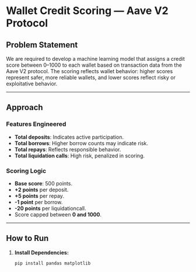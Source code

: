 # Wallet Credit Scoring — Aave V2 Protocol

## Problem Statement

We are required to develop a machine learning model that assigns a credit score between 0–1000 to each wallet based on transaction data from the Aave V2 protocol. The scoring reflects wallet behavior: higher scores represent safer, more reliable wallets, and lower scores reflect risky or exploitative behavior.

---

## Approach

### Features Engineered
- **Total deposits**: Indicates active participation.
- **Total borrows**: Higher borrow counts may indicate risk.
- **Total repays**: Reflects responsible behavior.
- **Total liquidation calls**: High risk, penalized in scoring.

### Scoring Logic
- **Base score**: 500 points.
- **+2 points** per deposit.
- **+5 points** per repay.
- **-1 point** per borrow.
- **-20 points** per liquidationcall.
- Score capped between **0 and 1000**.

---

## How to Run

1. **Install Dependencies:**
   ```bash
   pip install pandas matplotlib
